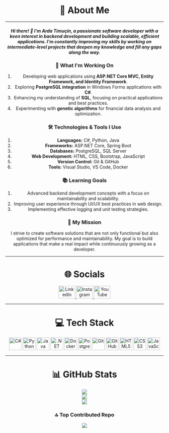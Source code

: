 <h1 align="center">💫 About Me</h1>

---

<h5 align="center">
Hi there! 👋 I'm <b>Arda Timuçin</b>, a passionate software developer with a keen interest in backend development and building scalable, efficient applications. I'm constantly improving my skills by working on intermediate-level projects that deepen my knowledge and fill any gaps along the way.
</h5>

<h3 align="center">🚀 What I'm Working On</h3>

<ol align="center">
  <li>Developing web applications using <b>ASP.NET Core MVC, Entity Framework, and Identity Framework</b>.</li>
  <li>Exploring <b>PostgreSQL integration</b> in Windows Forms applications with <b>C#</b>.</li>
  <li>Enhancing my understanding of <b>SQL</b>, focusing on practical applications and best practices.</li>
  <li>Experimenting with <b>genetic algorithms</b> for financial data analysis and optimization.</li>
</ol>

<h3 align="center">🛠️ Technologies & Tools I Use</h3>

<ol align="center">
  <li><b>Languages:</b> C#, Python, Java</li>
  <li><b>Frameworks:</b> ASP.NET Core, Spring Boot</li>
  <li><b>Databases:</b> PostgreSQL, SQL Server</li>
  <li><b>Web Development:</b> HTML, CSS, Bootstrap, JavaScript</li>
  <li><b>Version Control:</b> Git & GitHub</li>
  <li><b>Tools:</b> Visual Studio, VS Code, Docker</li>
</ol>

<h3 align="center">📚 Learning Goals</h3>

<ol align="center">
  <li>Advanced backend development concepts with a focus on maintainability and scalability.</li>
  <li>Improving user experience through UI/UX best practices in web design.</li>
  <li>Implementing effective logging and unit testing strategies.</li>
</ol>

<h3 align="center">🎯 My Mission</h3>

<p align="center">
I strive to create software solutions that are not only functional but also optimized for performance and maintainability. My goal is to build applications that make a real impact while continuously growing as a developer.
</p>

---

<h1 align="center">🌐 Socials</h1>

<div align="center">
  <a href="https://www.linkedin.com/in/arda-timucin-acar/" target="_blank">
    <img src="https://raw.githubusercontent.com/maurodesouza/profile-readme-generator/master/src/assets/icons/social/linkedin/default.svg" width="52" height="40" alt="LinkedIn" />
  </a>
  <a href="https://www.instagram.com/ardatmcnacar/" target="_blank">
    <img src="https://raw.githubusercontent.com/maurodesouza/profile-readme-generator/master/src/assets/icons/social/instagram/default.svg" width="52" height="40" alt="Instagram" />
  </a>
  <a href="https://www.youtube.com/@ardatmcnacar" target="_blank">
    <img src="https://raw.githubusercontent.com/maurodesouza/profile-readme-generator/master/src/assets/icons/social/youtube/default.svg" width="52" height="40" alt="YouTube" />
  </a>
</div>

---

<h1 align="center">💻 Tech Stack</h1>

<div align="center">
  <img src="https://cdn.jsdelivr.net/gh/devicons/devicon/icons/csharp/csharp-original.svg" height="40" alt="C#" />
  <img src="https://cdn.jsdelivr.net/gh/devicons/devicon/icons/python/python-original.svg" height="40" alt="Python" />
  <img src="https://cdn.jsdelivr.net/gh/devicons/devicon/icons/java/java-original.svg" height="40" alt="Java" />
  <img src="https://cdn.jsdelivr.net/gh/devicons/devicon/icons/dot-net/dot-net-original.svg" height="40" alt=".NET" />
  <img src="https://cdn.jsdelivr.net/gh/devicons/devicon/icons/docker/docker-original.svg" height="40" alt="Docker" />
  <img src="https://cdn.jsdelivr.net/gh/devicons/devicon/icons/postgresql/postgresql-original.svg" height="40" alt="PostgreSQL" />
  <img src="https://cdn.jsdelivr.net/gh/devicons/devicon/icons/git/git-original.svg" height="40" alt="Git" />
  <img src="https://cdn.jsdelivr.net/gh/devicons/devicon/icons/github/github-original.svg" height="40" alt="GitHub" />
  <img src="https://cdn.jsdelivr.net/gh/devicons/devicon/icons/html5/html5-original.svg" height="40" alt="HTML5" />
  <img src="https://cdn.jsdelivr.net/gh/devicons/devicon/icons/css3/css3-original.svg" height="40" alt="CSS3" />
  <img src="https://cdn.jsdelivr.net/gh/devicons/devicon/icons/javascript/javascript-original.svg" height="40" alt="JavaScript" />
</div>

---

<h1 align="center">📊 GitHub Stats</h1>

<p align="center">
  <img src="https://github-readme-stats.vercel.app/api?username=Timujaponya&theme=midnight-purple&hide_border=false&include_all_commits=false&count_private=false" /><br/>
  <img src="https://github-readme-streak-stats.herokuapp.com/?user=Timujaponya&theme=midnight-purple&hide_border=false" /><br/>
  <img src="https://github-readme-stats.vercel.app/api/top-langs/?username=Timujaponya&theme=midnight-purple&hide_border=false&include_all_commits=false&count_private=false&layout=compact" />
</p>

<h3 align="center">🔝 Top Contributed Repo</h3>

<p align="center">
  <img src="https://github-contributor-stats.vercel.app/api?username=Timujaponya&limit=5&theme=midnight-purple&combine_all_yearly_contributions=true" />
</p>
